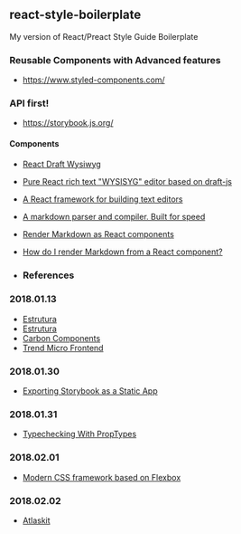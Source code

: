 ## react-style-boilerplate
My version of React/Preact Style Guide Boilerplate


### Reusable Components with Advanced features
- https://www.styled-components.com/

### API first!
- https://storybook.js.org/


#### Components
- [React Draft Wysiwyg](https://jpuri.github.io/react-draft-wysiwyg/#/)
- [Pure React rich text "WYSISYG" editor based on draft-js](https://github.com/sstur/react-rte)
- [A React framework for building text editors](https://github.com/facebook/draft-js)
- [A markdown parser and compiler. Built for speed](https://github.com/chjj/marked)
- [Render Markdown as React components](https://github.com/rexxars/react-markdown)
- [How do I render Markdown from a React component?](https://stackoverflow.com/questions/31875748/how-do-i-render-markdown-from-a-react-component)

- ### References
### 2018.01.13
- [Estrutura](https://github.com/CompuIves/codesandbox-client/blob/master/packages/app/src/app/components/Alert.js)
- [Estrutura](https://github.com/CompuIves/codesandbox-client/blob/master/packages/app/src/app/components/Switch.js)
- [Carbon Components](https://github.com/carbon-design-system/carbon-components-react)
- [Trend Micro Frontend](https://github.com/trendmicro-frontend)

### 2018.01.30
- [Exporting Storybook as a Static App](https://storybook.js.org/basics/exporting-storybook/)

### 2018.01.31
- [Typechecking With PropTypes](https://reactjs.org/docs/typechecking-with-proptypes.html)

### 2018.02.01
- [Modern CSS framework based on Flexbox](https://github.com/jgthms/bulma)

### 2018.02.02
- [Atlaskit](https://ak-mk-2-prod.netlify.com/)
